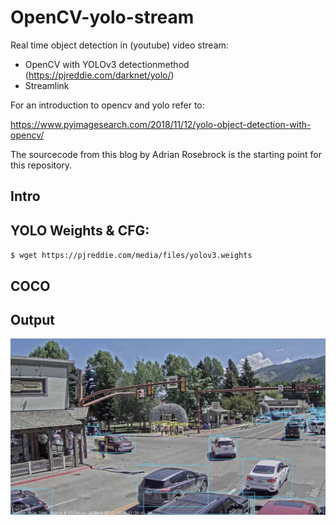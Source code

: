 # OpenCV-yolo-stream
Real time object detection in (youtube) video stream:
* OpenCV with YOLOv3 detectionmethod (https://pjreddie.com/darknet/yolo/)
* Streamlink

For an introduction to opencv and yolo refer to:

https://www.pyimagesearch.com/2018/11/12/yolo-object-detection-with-opencv/

The sourcecode from this blog by Adrian Rosebrock is the starting point for this repository.

## Intro

## YOLO Weights & CFG:
 `$ wget https://pjreddie.com/media/files/yolov3.weights`

## COCO

## Output
![](output1.png)


